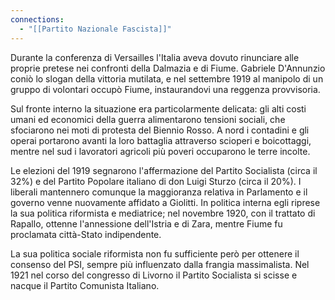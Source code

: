 ```yaml
---
connections:
  - "[[Partito Nazionale Fascista]]"
---
```

Durante la conferenza di Versailles l'Italia aveva dovuto rinunciare alle proprie pretese nei confronti della Dalmazia e di Fiume. Gabriele D'Annunzio coniò lo slogan della vittoria mutilata, e nel settembre 1919 al manipolo di un gruppo di volontari occupò Fiume, instaurandovi una reggenza provvisoria. 

Sul fronte interno la situazione era particolarmente delicata: gli alti costi umani ed economici della guerra alimentarono tensioni sociali, che sfociarono nei moti di protesta del Biennio Rosso. A nord i contadini e gli operai portarono avanti la loro battaglia attraverso scioperi e boicottaggi, mentre nel sud i lavoratori agricoli più poveri occuparono le terre incolte.

Le elezioni del 1919 segnarono l'affermazione del Partito Socialista (circa il 32%) e del Partito Popolare italiano di don Luigi Sturzo 
(circa il 20%). I liberali mantennero comunque la maggioranza relativa in Parlamento e il governo venne nuovamente affidato a Giolitti. In politica interna egli riprese la sua politica riformista e mediatrice; nel novembre 1920, con il trattato di Rapallo, ottenne l'annessione dell'Istria e di Zara, mentre Fiume fu proclamata città-Stato indipendente.

La sua politica sociale riformista non fu sufficiente però per ottenere il consenso del PSI, sempre più influenzato dalla frangia massimalista. Nel 1921 nel corso del congresso di Livorno il Partito Socialista si scisse e nacque il Partito Comunista Italiano.